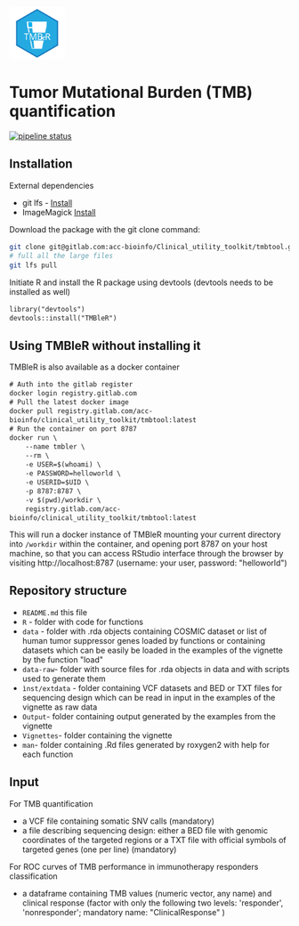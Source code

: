 <p><img src="logo.svg" width="100"></p>

# Tumor Mutational Burden (TMB) quantification

[![pipeline status](https://gitlab.com/acc-bioinfo/Clinical_utility_toolkit/tmbtool/badges/master/pipeline.svg)](https://gitlab.com/acc-bioinfo/Clinical_utility_toolkit/tmbtool/-/commits/master)




## Installation

External dependencies

* git lfs - [Install](https://git-lfs.github.com/)
* ImageMagick [Install](https://imagemagick.org/script/download.php)

Download the package with the git clone command:

```bash
git clone git@gitlab.com:acc-bioinfo/Clinical_utility_toolkit/tmbtool.git
# full all the large files
git lfs pull
```

Initiate R and install the R package using devtools (devtools needs to be installed as well)

```{r}
library("devtools")
devtools::install("TMBleR")
```

## Using TMBleR without installing it

TMBleR is also available as a docker container

```
# Auth into the gitlab register
docker login registry.gitlab.com
# Pull the latest docker image
docker pull registry.gitlab.com/acc-bioinfo/clinical_utility_toolkit/tmbtool:latest
# Run the container on port 8787
docker run \
    --name tmbler \
    --rm \
    -e USER=$(whoami) \
    -e PASSWORD=helloworld \
    -e USERID=$UID \
    -p 8787:8787 \
    -v $(pwd)/workdir \
    registry.gitlab.com/acc-bioinfo/clinical_utility_toolkit/tmbtool:latest
```

This will run a docker instance of TMBleR mounting your current directory into ```/workdir``` within the container, and 
opening port 8787 on your host machine, so that you can access RStudio interface through the browser by visiting 
http://localhost:8787 (username: your user, password: "helloworld")


## Repository structure
* ```README.md``` this file
* ```R``` - folder with code for functions
* ```data``` - folder with .rda objects containing COSMIC dataset or list of 
 human tumor suppressor genes loaded by functions or containing datasets which
 can be easily be loaded in the examples of the vignette by the function "load"
* ```data-raw```- folder with source files for .rda objects in data and with 
scripts used to generate them 
* ```ìnst/extdata``` - folder containing VCF datasets and BED or TXT files for
sequencing design which can be read in input in the examples of the vignette as
raw data
* ```Output```- folder containing output generated by the examples from the 
vignette
* ```Vignettes```- folder containing the vignette
* ```man```- folder containing .Rd files generated by roxygen2 with help for each 
function

## Input
For TMB quantification
* a VCF file containing somatic SNV calls (mandatory)
* a file describing sequencing design: either a BED file with genomic coordinates 
of the targeted regions or a TXT file with official symbols of targeted genes (one 
per line) (mandatory)

For ROC curves of TMB performance in immunotherapy responders classification
* a dataframe containing TMB values (numeric vector, any name) and clinical response 
(factor with only the following two levels: 'responder', 'nonresponder'; mandatory 
name: "ClinicalResponse" )


